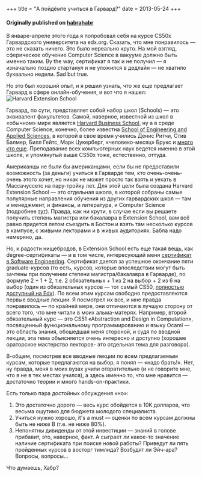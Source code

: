 +++
title = "А пойдёмте учиться в Гарвард?"
date = 2013-05-24
+++

#### Originally published on [habrahabr](https://habrahabr.ru/post/180875/)

В январе-апреле этого года я попробовал себя на курсе CS50x Гарвардского университета на edx.org. Сказать, что мне понравилось — это не сказать ничего. Это было нереально круто. На мой взгляд, сферическое обучение Computer Science в вакууме должно быть именно таким. By the way, сертификат я так и не получил — я изначально поздно стартанул и не уложился в дедлайн — не хватило буквально недели. Sad but true.

Но это был хороший опыт, и я решил узнать, что же еще предлагает Гарвард в сфере онлайн-обучения, и вот что я нашел:
![Harvard Extension School](https://www.extension.harvard.edu/sites/extension.harvard.edu/themes/extension/logo.png)

Гарвард, по сути, представляет собой набор школ (Schools) — это эквивалент факультетов. Самой, наверное, известной из школ в «обычном» мире является [Harvard Business School](http://www.hbs.edu/), ну а в среде Computer Science, конечно, более известна [School of Engineering and Applied Sciences](http://www.seas.harvard.edu/), в которой в свое время учились Денис Ритчи, Стив Балмер, Билл Гейтс, Марк Цукерберг, «человеко-месяц» Брукс и [много кто еще](http://www.seas.harvard.edu/audiences/alumni). Преподавание всех компьютерных наук ведется именно в этой школе, и упомянутый выше CS50x тоже, естественно, оттуда.

Американцы не были бы американцами, если бы не предоставили возможность (за деньги) учиться в Гарварде тем, кто очень-очень-очень этого хочет, но никак не может просто так взять и уехать в Массачуссетс на пару-тройку лет. Для этой цели была создана Harvard Extension School — это отдельная школа, в которой собраны самые популярные направления обучения из других гарвардских школ — там и менеджмент, и финансы, и литература, и Computer Science (подробнее [тут](http://www.extension.harvard.edu/courses)). Правда, как ни крути, в случае если вы решаете получить степень магистра или бакалавра в Extension School, вам всё равно придется летом съездить в Бостон и взять там несколько курсов в кампусе, с живыми лекторами и в живых аудиториях. Бабла надо немеряно, да.

Но, к радости нищебродов, в Extension School есть еще такая вещь, как degree-сертификаты — и в том числе, интересующий меня [сертификат в Software Engineering](http://www.extension.harvard.edu/degrees-certificates/professional-certificates/software-engineering-certificate). Сертификат дается за успешное окончание пяти graduate-курсов (то есть, курсов, которые впоследствии могут быть зачтены при получении степени магистра/бакалавра в Гарварде), по формуле 2 + 1 + 2, т.е. 2 обязательных + 1 из 2 на выбор + 2 из 6 на выбор (один из обязательных курсов — тот самый CS50, [полностью доступный на Edx](https://www.edx.org/course/harvard-university/cs50x/introduction-computer-science/254)). По всем этим курсам свободно предоставляются первые вводные лекции. Я посмотрел их все, и мне правда понравилось — по крайней мере, они отличаются в лучшую сторону от всего того, что мне читали в моих альма-матерях. Например, второй обязательный курс — это CS51 «Abstraction and Design in Computation», посвященный функциональному программированию и языку Ocaml — это область знания, обошедшая меня стороной, и судя по вводной лекции, эта тема объясняется очень интересно и доступно (хорошее ораторское мастерство лекторов- это отдельная тема для разговора).

В-общем, посмотрев все вводные лекции по всем предлагаемым курсам, которые предлагаются на выбор, я понял — «надо брать!». Нет, ну правда, меня в моих вузах учили отвратительно (и не говорите мне, что я не в тех местах учился), а здесь именно то, что мне нравится — достаточно теории и много hands-on-практики.

Есть только пара достойных обсуждения «но»:
1. Это достаточно дорого — весь курс обойдется в 10K долларов, что весьма ощутимо для бюджета молодого специалиста.
2. Учиться нужно хорошо, it's a must — оценки по всем курсам должны быть не ниже B (т.е. не ниже 80%).
3. Непонятны дивиденды от этой инвестиции — знаний в голове прибавит, это, наверное, факт. А сыграет ли какое-то значение наличие сертификата при поиске новой работы? Приведут ли пять пройденных курсов в восторг тимлида? Возбудят ли Эйч-ара? Вопросы, вопросы…

Что думаешь, Хабр?